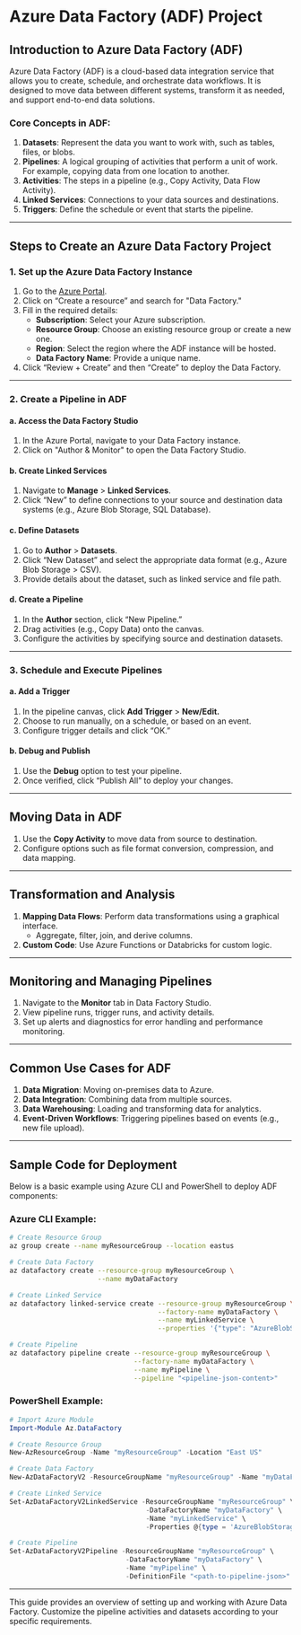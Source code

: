 # Azure Data Factory (ADF) Project

## Introduction to Azure Data Factory (ADF)
Azure Data Factory (ADF) is a cloud-based data integration service that allows you to create, schedule, and orchestrate data workflows. It is designed to move data between different systems, transform it as needed, and support end-to-end data solutions.

### Core Concepts in ADF:
1. **Datasets**: Represent the data you want to work with, such as tables, files, or blobs.
2. **Pipelines**: A logical grouping of activities that perform a unit of work. For example, copying data from one location to another.
3. **Activities**: The steps in a pipeline (e.g., Copy Activity, Data Flow Activity).
4. **Linked Services**: Connections to your data sources and destinations.
5. **Triggers**: Define the schedule or event that starts the pipeline.

---

## Steps to Create an Azure Data Factory Project

### 1. **Set up the Azure Data Factory Instance**
   1. Go to the [Azure Portal](https://portal.azure.com/).
   2. Click on “Create a resource” and search for "Data Factory."
   3. Fill in the required details:
      - **Subscription**: Select your Azure subscription.
      - **Resource Group**: Choose an existing resource group or create a new one.
      - **Region**: Select the region where the ADF instance will be hosted.
      - **Data Factory Name**: Provide a unique name.
   4. Click “Review + Create” and then “Create” to deploy the Data Factory.

---

### 2. **Create a Pipeline in ADF**
#### a. Access the Data Factory Studio
   1. In the Azure Portal, navigate to your Data Factory instance.
   2. Click on "Author & Monitor" to open the Data Factory Studio.

#### b. Create Linked Services
   1. Navigate to **Manage** > **Linked Services**.
   2. Click “New” to define connections to your source and destination data systems (e.g., Azure Blob Storage, SQL Database).

#### c. Define Datasets
   1. Go to **Author** > **Datasets**.
   2. Click “New Dataset” and select the appropriate data format (e.g., Azure Blob Storage > CSV).
   3. Provide details about the dataset, such as linked service and file path.

#### d. Create a Pipeline
   1. In the **Author** section, click “New Pipeline.”
   2. Drag activities (e.g., Copy Data) onto the canvas.
   3. Configure the activities by specifying source and destination datasets.

---

### 3. **Schedule and Execute Pipelines**
#### a. Add a Trigger
   1. In the pipeline canvas, click **Add Trigger** > **New/Edit.**
   2. Choose to run manually, on a schedule, or based on an event.
   3. Configure trigger details and click “OK.”

#### b. Debug and Publish
   1. Use the **Debug** option to test your pipeline.
   2. Once verified, click “Publish All” to deploy your changes.

---

## Moving Data in ADF
1. Use the **Copy Activity** to move data from source to destination.
2. Configure options such as file format conversion, compression, and data mapping.

---

## Transformation and Analysis
1. **Mapping Data Flows**: Perform data transformations using a graphical interface.
   - Aggregate, filter, join, and derive columns.
2. **Custom Code**: Use Azure Functions or Databricks for custom logic.

---

## Monitoring and Managing Pipelines
1. Navigate to the **Monitor** tab in Data Factory Studio.
2. View pipeline runs, trigger runs, and activity details.
3. Set up alerts and diagnostics for error handling and performance monitoring.

---

## Common Use Cases for ADF
1. **Data Migration**: Moving on-premises data to Azure.
2. **Data Integration**: Combining data from multiple sources.
3. **Data Warehousing**: Loading and transforming data for analytics.
4. **Event-Driven Workflows**: Triggering pipelines based on events (e.g., new file upload).

---

## Sample Code for Deployment
Below is a basic example using Azure CLI and PowerShell to deploy ADF components:

### Azure CLI Example:
```bash
# Create Resource Group
az group create --name myResourceGroup --location eastus

# Create Data Factory
az datafactory create --resource-group myResourceGroup \
                      --name myDataFactory

# Create Linked Service
az datafactory linked-service create --resource-group myResourceGroup \
                                     --factory-name myDataFactory \
                                     --name myLinkedService \
                                     --properties '{"type": "AzureBlobStorage", "typeProperties": {"connectionString": "<your-connection-string>"}}'

# Create Pipeline
az datafactory pipeline create --resource-group myResourceGroup \
                               --factory-name myDataFactory \
                               --name myPipeline \
                               --pipeline "<pipeline-json-content>"
```

### PowerShell Example:
```powershell
# Import Azure Module
Import-Module Az.DataFactory

# Create Resource Group
New-AzResourceGroup -Name "myResourceGroup" -Location "East US"

# Create Data Factory
New-AzDataFactoryV2 -ResourceGroupName "myResourceGroup" -Name "myDataFactory" -Location "East US"

# Create Linked Service
Set-AzDataFactoryV2LinkedService -ResourceGroupName "myResourceGroup" \
                                  -DataFactoryName "myDataFactory" \
                                  -Name "myLinkedService" \
                                  -Properties @{type = 'AzureBlobStorage'; typeProperties = @{connectionString = '<your-connection-string>'}}

# Create Pipeline
Set-AzDataFactoryV2Pipeline -ResourceGroupName "myResourceGroup" \
                             -DataFactoryName "myDataFactory" \
                             -Name "myPipeline" \
                             -DefinitionFile "<path-to-pipeline-json>"
```

---

This guide provides an overview of setting up and working with Azure Data Factory. Customize the pipeline activities and datasets according to your specific requirements.

